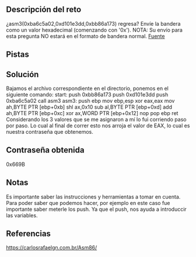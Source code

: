 ## Descripción del reto
¿asm3(0xba6c5a02,0xd101e3dd,0xbb86a173) regresa? Envíe la bandera como un valor hexadecimal (comenzando con '0x'). NOTA: Su envío para esta pregunta NO estará en el formato de bandera normal. [Fuente](https://jupiter.challenges.picoctf.org/static/cb753ae52bca4aa303deca5fbfb01bfb/test.S)

## Pistas 

## Solución 
Bajamos el archivo correspondiente en el directorio, ponemos en el siguiente comando: 
start: 
    push 0xbb86a173 
	push 0xd101e3dd
	push 0xba6c5a02
	call asm3 
asm3:
           push   ebp
           mov    ebp,esp
           xor    eax,eax
           mov    ah,BYTE PTR [ebp+0xb]
           shl    ax,0x10
          sub    al,BYTE PTR [ebp+0xd]
          add    ah,BYTE PTR [ebp+0xc]
          xor    ax,WORD PTR [ebp+0x12]
          nop
          pop    ebp
          ret   
Considerando los 3 valores que se me asignaron a mí lo fui corriendo paso por paso. Lo cual al final de correr esto nos arroja el valor de EAX, lo cual es nuestra contraseña que obtenemos.

## Contraseña obtenida 
0x669B
## Notas
Es importante saber las instrucciones y herramientas a tomar en cuenta. Para poder saber que podemos hacer, por ejemplo en este caso fue importante saber meterle los push. Ya que el push, nos ayuda a introduccir las variables. 
## Referencias 
https://carlosrafaelgn.com.br/Asm86/
